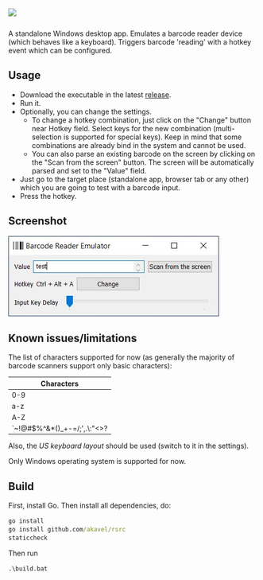 # [<img src="https://github.com/oxcafedead/barcode-reader-emulator/raw/main/docs/barcode-emulator-logo.png">](https://oxcafedead.github.io/barcode-reader-emulator/)

A standalone Windows desktop app. Emulates a barcode reader device (which behaves like a keyboard). Triggers barcode 'reading' with a hotkey event which can be configured.

## Usage

- Download the executable in the latest [release](https://github.com/oxcafedead/barcode-reader-emulator/releases). 
- Run it.
- Optionally, you can change the settings.
    - To change a hotkey combination, just click on the "Change" button near Hotkey field. Select keys for the new combination (multi-selection is supported for special keys). Keep in mind that some combinations are already bind in the system and cannot be used.
    - You can also parse an existing barcode on the screen by clicking on the "Scan from the screen" button. The screen will be automatically parsed and set to the "Value" field.
- Just go to the target place (standalone app, browser tab or any other) which you are going to test with a barcode input.
- Press the hotkey.

## Screenshot
![Screenshot](docs/screenshot.jpg)

## Known issues/limitations

The list of characters supported for now (as generally the majority of barcode scanners support only basic characters):

| Characters  |
| ------------- |
| 0-9  |
| a-z  |
| A-Z  |
| \`~!@#$%^&*()_+-=&sol;;',.&bsol;:"<>? |

Also, the _US keyboard layout_ should be used (switch to it in the settings).

Only Windows operating system is supported for now.

## Build
First, install Go.
Then install all dependencies, do:
```cmd
go install
go install github.com/akavel/rsrc
staticcheck
```
Then run
```
.\build.bat
```